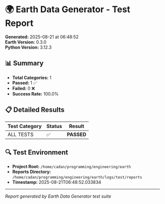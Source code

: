 # 🌍 Earth Data Generator - Test Report

**Generated:** 2025-08-21 at 06:48:52  
**Earth Version:** 0.3.0  
**Python Version:** 3.12.3

## 📊 Summary

- **Total Categories:** 1
- **Passed:** 1 ✅
- **Failed:** 0 ❌
- **Success Rate:** 100.0%

## 📋 Detailed Results

| Test Category | Status | Result |
|---------------|---------|---------|
| ALL TESTS | ✅ | **PASSED** |

## 🔍 Test Environment

- **Project Root:** `/home/cadan/programming/engineering/earth`
- **Reports Directory:** `/home/cadan/programming/engineering/earth/logs/test/reports`
- **Timestamp:** 2025-08-21T06:48:52.033834

---
*Report generated by Earth Data Generator test suite*
